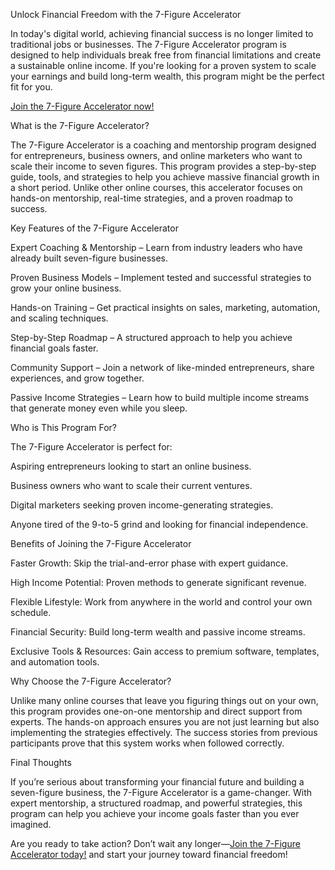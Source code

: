 Unlock Financial Freedom with the 7-Figure Accelerator

In today's digital world, achieving financial success is no longer limited to traditional jobs or businesses. The 7-Figure Accelerator program is designed to help individuals break free from financial limitations and create a sustainable online income. If you're looking for a proven system to scale your earnings and build long-term wealth, this program might be the perfect fit for you.

[Join the 7-Figure Accelerator now!](https://www.jvzoo.com/c/1901667/415009)

What is the 7-Figure Accelerator?

The 7-Figure Accelerator is a coaching and mentorship program designed for entrepreneurs, business owners, and online marketers who want to scale their income to seven figures. This program provides a step-by-step guide, tools, and strategies to help you achieve massive financial growth in a short period. Unlike other online courses, this accelerator focuses on hands-on mentorship, real-time strategies, and a proven roadmap to success.

Key Features of the 7-Figure Accelerator

Expert Coaching & Mentorship – Learn from industry leaders who have already built seven-figure businesses.

Proven Business Models – Implement tested and successful strategies to grow your online business.

Hands-on Training – Get practical insights on sales, marketing, automation, and scaling techniques.

Step-by-Step Roadmap – A structured approach to help you achieve financial goals faster.

Community Support – Join a network of like-minded entrepreneurs, share experiences, and grow together.

Passive Income Strategies – Learn how to build multiple income streams that generate money even while you sleep.

Who is This Program For?

The 7-Figure Accelerator is perfect for:

Aspiring entrepreneurs looking to start an online business.

Business owners who want to scale their current ventures.

Digital marketers seeking proven income-generating strategies.

Anyone tired of the 9-to-5 grind and looking for financial independence.

Benefits of Joining the 7-Figure Accelerator

Faster Growth: Skip the trial-and-error phase with expert guidance.

High Income Potential: Proven methods to generate significant revenue.

Flexible Lifestyle: Work from anywhere in the world and control your own schedule.

Financial Security: Build long-term wealth and passive income streams.

Exclusive Tools & Resources: Gain access to premium software, templates, and automation tools.

Why Choose the 7-Figure Accelerator?

Unlike many online courses that leave you figuring things out on your own, this program provides one-on-one mentorship and direct support from experts. The hands-on approach ensures you are not just learning but also implementing the strategies effectively. The success stories from previous participants prove that this system works when followed correctly.

Final Thoughts

If you’re serious about transforming your financial future and building a seven-figure business, the 7-Figure Accelerator is a game-changer. With expert mentorship, a structured roadmap, and powerful strategies, this program can help you achieve your income goals faster than you ever imagined.

Are you ready to take action? Don’t wait any longer—[Join the 7-Figure Accelerator today!](https://www.jvzoo.com/c/1901667/415009) and start your journey toward financial freedom!


